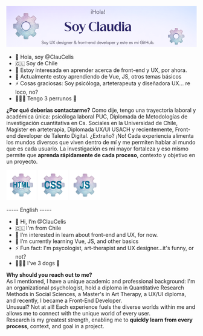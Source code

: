 ![banner](banner_gears.png)

- 👋 Hola, soy @ClauCelis
-  🇨🇱 Soy de Chile
- 👀 Estoy interesada en aprender acerca de front-end y UX, por ahora.
- 🌱 Actualmente estoy aprendiendo de Vue, JS, otros temas básicos
- ⚡ Cosas graciosas: Soy psicóloga, arteterapeuta y diseñadora UX... re loco, no?
- 🐶🐶🐶 Tengo 3 perrunos 💜

**¿Por qué deberías contactarme?**
Como dije, tengo una trayectoria laboral y académica única: psicóloga laboral PUC, Diplomada de Metodologías de investigación cuantitativa en Cs. Sociales en la Universidad de Chile, Magister en arteterapia, Diplomada UX/UI USACH y recientemente, Front-end developer de Talento Digital.
¿Extraño? ¡No! Cada experiencia alimenta los mundos diversos que viven dentro de mí y me permiten hablar al mundo que es cada usuario.
La investigación es mi mayor fortaleza y eso mismo permite que **aprenda rápidamente de cada proceso**, contexto y objetivo en un proyecto.

![html](html.png)  ![css](css.png)  ![js](js.png)


----- English ----- 
- 👋 Hi, I’m @ClauCelis
-  🇨🇱 I'm from Chile
- 👀 I’m interested in learn about front-end and UX, for now.
- 🌱 I’m currently learning Vue, JS, and other basics
- ⚡ Fun fact: I'm psycologist, art-therapist and UX designer...it's funny, or not?
- 🐶🐶🐶 I've 3 dogs 💜

**Why should you reach out to me?**  
As I mentioned, I have a unique academic and professional background: I'm an organizational psychologist, hold a diploma in Quantitative Research Methods in Social Sciences, a Master's in Art Therapy, a UX/UI diploma, and recently, I became a Front-End Developer.  
Unusual? Not at all! Each experience fuels the diverse worlds within me and allows me to connect with the unique world of every user.  
Research is my greatest strength, enabling me to **quickly learn from every process**, context, and goal in a project.


<!---
ClauCelis/ClauCelis is a ✨ special ✨ repository because its `README.md` (this file) appears on your GitHub profile.
You can click the Preview link to take a look at your changes.
--->
